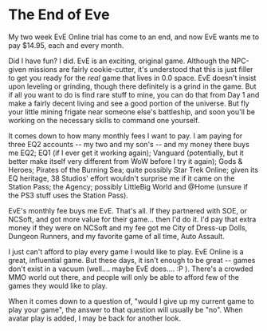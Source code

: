 # The End of Eve

My two week EvE Online trial has come to an end, and now EvE wants me to pay $14.95, each and every month.

Did I have fun? I did. EvE is an exciting, original game. Although the NPC-given missions are fairly cookie-cutter, it's understood that this is just filler to get you ready for the *real* game that lives in 0.0 space. EvE doesn't insist upon leveling or grinding, though there definitely is a grind in the game. But if all you want to do is find rare stuff to mine, you can do that from Day 1 and make a fairly decent living and see a good portion of the universe. But fly your little mining frigate near someone else's battleship, and soon you'll be working on the necessary skills to command one yourself.

It comes down to how many monthly fees I want to pay. I am paying for three EQ2 accounts -- my two and my son's -- and my money there buys me EQ2; EQ1 (if I ever get it working again); Vanguard (potentially, but it better make itself very different from WoW before I try it again); Gods & Heroes; Pirates of the Burning Sea; quite possibly Star Trek Online; given its EQ heritage, 38 Studios' effort wouldn't surprise me if it came on the Station Pass; the Agency; possibly LittleBig World and @Home (unsure if the PS3 stuff uses the Station Pass).

EvE's monthly fee buys me EvE. That's all. If they partnered with SOE, or NCSoft, and got more value for their game... then I'd do it. I'd pay that extra money if they were on NCSoft and my fee got me City of Dress-up Dolls, Dungeon Runners, and my favorite game of all time, Auto Assault.

I just can't afford to play every game I would like to play. EvE Online is a great, influential game. But these days, it isn't enough to be great -- games don't exist in a vacuum (well.... maybe EvE does.... :P ). There's a crowded MMO world out there, and people will only be able to afford few of the games they would like to play.

When it comes down to a question of, "would I give up my current game to play your game", the answer to that question will usually be "no". When avatar play is added, I may be back for another look.
